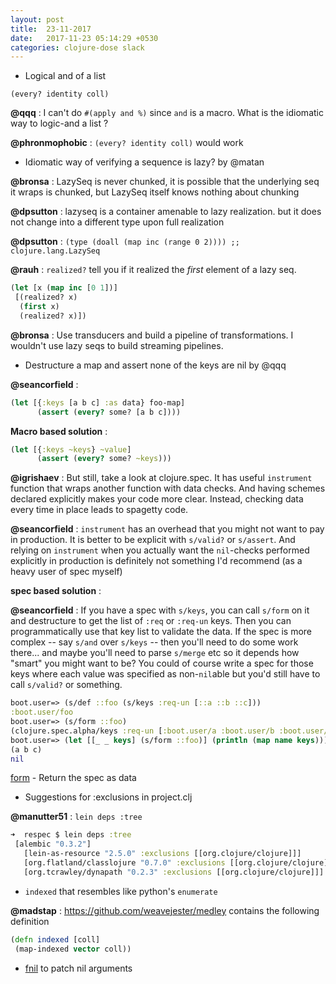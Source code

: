 ```yaml
---
layout: post
title:  23-11-2017
date:   2017-11-23 05:14:29 +0530
categories: clojure-dose slack
---
```



* Logical and of a list

`(every? identity coll)`

**@qqq** : I can't do `#(apply and %)` since `and` is a macro. What is the idiomatic way to logic-and a list ?

**@phronmophobic** : `(every? identity coll)` would work

* Idiomatic way of verifying a sequence is lazy? by @matan

**@bronsa** : LazySeq is never chunked, it is possible that the underlying seq it wraps is chunked, but LazySeq itself knows nothing about chunking

**@dpsutton** : lazyseq is a container amenable to lazy realization. but it does not change into a different type upon full realization

**@dpsutton** : `(type (doall (map inc (range 0 2)))) ;; clojure.lang.LazySeq`

**@rauh** : `realized?` tell you if it realized the *first* element of a lazy seq.
```clojure
(let [x (map inc [0 1])]
 [(realized? x)
  (first x)
  (realized? x)])
```

**@bronsa** : Use transducers and build a pipeline of transformations. I wouldn't use lazy seqs to build streaming pipelines.

* Destructure a map and assert none of the keys are nil by @qqq

**@seancorfield** :

```clojure
(let [{:keys [a b c] :as data} foo-map]
      (assert (every? some? [a b c])))
```

**Macro based solution** :
```clojure
(let [{:keys ~keys} ~value]
      (assert (every? some? ~keys)))
```

**@igrishaev** : But still, take a look at clojure.spec. It has useful `instrument` function that wraps another function with data checks. And having schemes declared explicitly makes your code more clear. Instead, checking data every time in place leads to spagetty code.

**@seancorfield** : `instrument` has an overhead that you might not want to pay in production. It is better to be explicit with `s/valid?` or `s/assert`. And relying on `instrument` when you actually want the `nil`-checks performed explicitly in production is definitely not something I'd recommend (as a heavy user of spec myself)

**spec based solution** :

**@seancorfield** : If you have a spec with `s/keys`, you can call `s/form` on it and destructure to get the list of `:req` or `:req-un` keys. Then you can programmatically use that key list to validate the data. If the spec is more complex -- say `s/and` over `s/keys` -- then you'll need to do some work there... and maybe you'll need to parse `s/merge` etc so it depends how "smart" you might want to be? You could of course write a spec for those keys where each value was specified as non-`nil`able but you'd still have to call `s/valid?` or something.

```clojure
boot.user=> (s/def ::foo (s/keys :req-un [::a ::b ::c]))
:boot.user/foo
boot.user=> (s/form ::foo)
(clojure.spec.alpha/keys :req-un [:boot.user/a :boot.user/b :boot.user/c])
boot.user=> (let [[_ _ keys] (s/form ::foo)] (println (map name keys)))
(a b c)
nil
```

[form](https://clojuredocs.org/clojure.spec/form) - Return the spec as data

* Suggestions for :exclusions in project.clj

**@manutter51** : `lein deps :tree`

```clojure
➜  respec $ lein deps :tree
 [alembic "0.3.2"]
   [lein-as-resource "2.5.0" :exclusions [[org.clojure/clojure]]]
   [org.flatland/classlojure "0.7.0" :exclusions [[org.clojure/clojure]]]
   [org.tcrawley/dynapath "0.2.3" :exclusions [[org.clojure/clojure]]]
```

* `indexed` that resembles like python's `enumerate`

**@madstap** : https://github.com/weavejester/medley contains the following definition

```clojure
(defn indexed [coll]
 (map-indexed vector coll))
```

* [fnil](https://clojuredocs.org/clojure.core/fnil) to patch nil arguments
